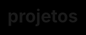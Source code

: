 # projetos
<head>
    <link rel="shortcut icon" href="../ProjetoCordel/imagens/faviconberserk.ico" type="image/x-icon">
    <style>
        html, body {
            background-color: black;
        }

        * {
            color: white;
        }
    </style>
</head>
Lista de Projetos desenvolvidos por João Fontenelle: <br>
<ul>
    <li><a href="https://joaofontenelle01.github.io/projetos/ProjetoAndroid/ProjetoAndroid.html" target="_blank">Projeto Android</a></li>
    <li><a href="https://joaofontenelle01.github.io/projetos/ProjetoCordel/ProjetoCordel.html" target="_blank">Projeto Cordel</a></li>
    <li><a href="https://joaofontenelle01.github.io/projetos/ProjetoRedesSociais/ProjetoRS.html" target="_blank">Projeto Redes Sociais</a></li>
</ul>